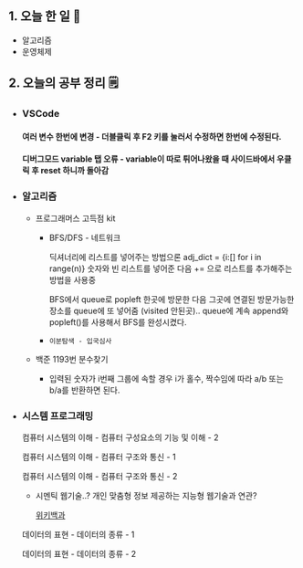 <!-- 20210915 수 -->
<!--  



-->

## 1. 오늘 한 일 📅

*   알고리즘
*   운영체제

## 2. 오늘의 공부 정리 🗒️

*   ### VSCode 

    #### 여러 변수 한번에 변경 - 더블클릭 후 F2 키를 눌러서 수정하면 한번에 수정된다.

    #### 디버그모드 variable 탭 오류 - variable이 따로 튀어나왔을 때 사이드바에서 우클릭 후 reset 하니까 돌아감

*   ### 알고리즘

    *   프로그래머스 고득점 kit

        *   BFS/DFS - 네트워크

            딕셔너리에 리스트를 넣어주는 방법으론 adj_dict = {i:[] for i in range(n)} 숫자와 빈 리스트를 넣어준 다음 += 으로 리스트를 추가해주는 방법을 사용중

            BFS에서 queue로 popleft 한곳에 방문한 다음 그곳에 연결된 방문가능한 장소를 queue에 또 넣어줌 (visited 안된곳).. queue에 계속 append와 popleft()를 사용해서 BFS를 완성시켰다.

        *     이분탐색 - 입국심사

    *   백준 1193번 분수찾기

        *   입력된 숫자가 i번째 그룹에 속할 경우 i가 홀수, 짝수임에 따라 a/b 또는 b/a를 반환하면 된다.

*   ### 시스템 프로그래밍

    컴퓨터 시스템의 이해 - 컴퓨터 구성요소의 기능 및 이해 - 2

    컴퓨터 시스템의 이해 - 컴퓨터 구조와 통신 - 1

    컴퓨터 시스템의 이해 - 컴퓨터 구조와 통신 - 2

    -   시멘틱 웹기술..? 개인 맞춤형 정보 제공하는 지능형 웹기술과 연관?

        [위키백과](https://ko.wikipedia.org/wiki/%EC%8B%9C%EB%A7%A8%ED%8B%B1_%EC%9B%B9)

    데이터의 표현 - 데이터의 종류 - 1
    
    데이터의 표현 - 데이터의 종류 - 2